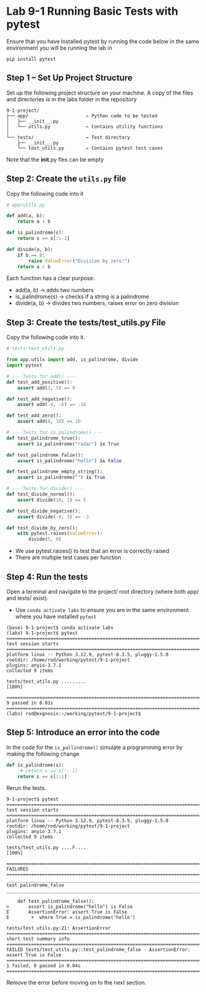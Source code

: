 # Lab 9-1 Running Basic Tests with pytest

Ensure that you have installed pytest by running the code below in the same environment you will be running the lab in

```shell
pip install pytest
```

## Step 1 – Set Up Project Structure

Set up the following project structure on your machine. A copy of the files and directories is in the labs folder in the repository

```text
9-1-project/
├── app/                     ← Python code to be tested
│   ├── __init__.py
│   └── utils.py             ← Contains utility functions
│
└── tests/                   ← Test directory
    ├── __init__.py
    └── test_utils.py        ← Contains pytest test cases

```

Note that the __init__.py fles can be empty

## Step 2: Create the `utils.py` file 

Copy the following code into it

```python
# app/utils.py

def add(a, b):
    return a + b

def is_palindrome(s):
    return s == s[::-1]

def divide(a, b):
    if b == 0:
        raise ValueError("Division by zero!")
    return a / b

```
Each function has a clear purpose:
- add(a, b) → adds two numbers
- is_palindrome(s) → checks if a string is a palindrome
- divide(a, b) → divides two numbers, raises error on zero division

## Step 3: Create the tests/test_utils.py File

Copy the following code into it.

```python
# tests/test_utils.py

from app.utils import add, is_palindrome, divide
import pytest

# --- Tests for add() ---
def test_add_positive():
    assert add(3, 5) == 8

def test_add_negative():
    assert add(-4, -6) == -10

def test_add_zero():
    assert add(0, 10) == 10

# --- Tests for is_palindrome() ---
def test_palindrome_true():
    assert is_palindrome("radar") is True

def test_palindrome_false():
    assert is_palindrome("hello") is False

def test_palindrome_empty_string():
    assert is_palindrome("") is True

# --- Tests for divide() ---
def test_divide_normal():
    assert divide(10, 2) == 5

def test_divide_negative():
    assert divide(-9, 3) == -3

def test_divide_by_zero():
    with pytest.raises(ValueError):
        divide(5, 0)

```

- We use pytest.raises() to test that an error is correctly raised
- There are multiple test cases per function

## Step 4: Run the tests

Open a terminal and navigate to the project/ root directory (where both app/ and tests/ exist).
- Use `conda activate labs` to ensure you are in the same environment where you have installed `pytest`

```shell
(base) 9-1-project$ conda activate labs
(labs) 9-1-project$ pytest
================================================================================== test session starts ===================================================================================
platform linux -- Python 3.12.9, pytest-8.3.5, pluggy-1.5.0
rootdir: /home/rod/working/pytest/9-1-project
plugins: anyio-3.7.1
collected 9 items                                                                                                                                                                        

tests/test_utils.py .........                                                                                                                                                      [100%]

=================================================================================== 9 passed in 0.01s ====================================================================================
(labs) rod@exgnosis:~/working/pytest/9-1-project$ 

```

## Step 5: Introduce an error into the code

In the code for the `is_pallindrome()` simulate a programming error by making the following change

```python
def is_palindrome(s):
     # return s == s[::-1]
    return s == s[::1]
```

Rerun the tests.

```shell
9-1-project$ pytest
================================================================================== test session starts ===================================================================================
platform linux -- Python 3.12.9, pytest-8.3.5, pluggy-1.5.0
rootdir: /home/rod/working/pytest/9-1-project
plugins: anyio-3.7.1
collected 9 items                                                                                                                                                                        

tests/test_utils.py ....F....                                                                                                                                                      [100%]

======================================================================================== FAILURES ========================================================================================
_________________________________________________________________________________ test_palindrome_false __________________________________________________________________________________

    def test_palindrome_false():
>       assert is_palindrome("hello") is False
E       AssertionError: assert True is False
E        +  where True = is_palindrome('hello')

tests/test_utils.py:21: AssertionError
================================================================================ short test summary info =================================================================================
FAILED tests/test_utils.py::test_palindrome_false - AssertionError: assert True is False
============================================================================== 1 failed, 8 passed in 0.04s ===============================================================================

```
Remove the error before moving on to the next section.

